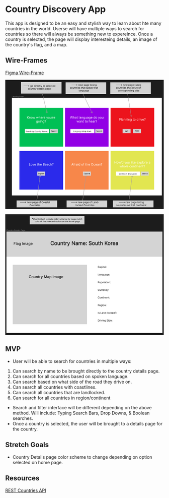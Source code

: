 # Country Discovery App
This app is designed to be an easy and stylish way to learn about hte many countries in the world. Userse will have multiple ways to search for countries so there will always be something new to expereince. Once a country is selected, the page will display interesteing details, an image of the country's flag, and a map.

## Wire-Frames
[Figma Wire-Frame](https://www.figma.com/file/APYcVeEpxo7a4AM4ZXHFZh/Project-2---Countries?node-id=0%3A1&t=kfoKekIAfLCfv2CB-0)

![Home Page](/images/WireFrame_HomePage.png)

![Country Details Page](/images/CountryDetailsPage.png)

## MVP

- User will be able to search for countries in multiple ways:
1. Can search by name to be brought directly to the country details page.
2. Can search for all countries based on spoken language.
3. Can search based on what side of the road they drive on.
4. Can search all countries with coastlines.
5. Can search all countries that are landlocked.
6. Can search for all countries in region/continent

- Search and filter interface will be different depending on the above method. Will include: Typing Search Bars, Drop Downs, & Boolean searches.
- Once a country is selected, the user will be brought to a details page for the country.

## Stretch Goals
- Country Details page color scheme to change depending on option selected on home page.

## Resources
[REST Countries API](https://restcountries.com/#rest-countries)

